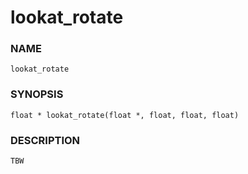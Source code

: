 # lookat_rotate

### NAME

    lookat_rotate

### SYNOPSIS

    float * lookat_rotate(float *, float, float, float)

### DESCRIPTION

    TBW

